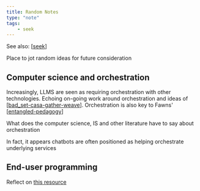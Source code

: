 ```yaml
---
title: Random Notes 
type: "note"
tags:
    - seek
---
```


See also: [[seek]]

Place to jot random ideas for future consideration

## Computer science and orchestration 

Increasingly, LLMS are seen as requiring orchestration with other technologies.  Echoing on-going work around orchestration and ideas of [[bad_set-casa-gather-weave]]. Orchestration is also key to Fawns' [[entangled-pedagogy]]

What does the computer science, IS and other literature have to say about orchestration

In fact, it appears chatbots are often positioned as helping orchestrate underlying services

## End-user programming 

Reflect on [this resource](https://www.inkandswitch.com/end-user-programming/)

[//begin]: # "Autogenerated link references for markdown compatibility"
[seek]: ../seek "Seek"
[bad_set-casa-gather-weave]: ../../sense/CASA/bad_set-casa-gather-weave "The relationships between BAD/SET, CASA, and Gather/Weave"
[entangled-pedagogy]: ../../sense/Distribution/entangled-pedagogy "Entangled Pedagogy"
[//end]: # "Autogenerated link references"